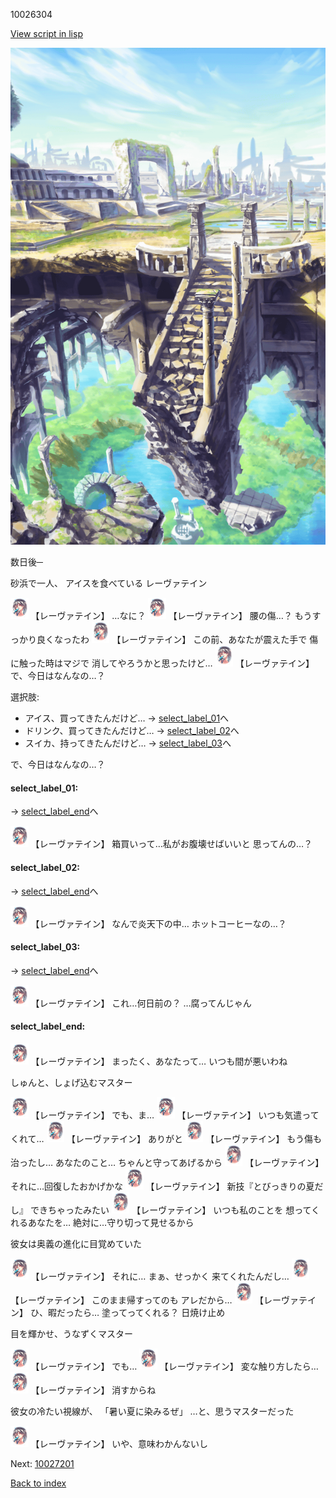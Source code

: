 10026304

[View script in lisp](../scripts/10026304.txt)

![antiquity.png](../images/backgrounds/antiquity.png)

数日後─

砂浜で一人、
アイスを食べている
レーヴァテイン

<img src="../images/units/100261.png" alt="100261.png" height="34"/>
【レーヴァテイン】
…なに？

<img src="../images/units/100261.png" alt="100261.png" height="34"/>
【レーヴァテイン】
腰の傷…？
もうすっかり良くなったわ

<img src="../images/units/100261.png" alt="100261.png" height="34"/>
【レーヴァテイン】
この前、あなたが震えた手で
傷に触った時はマジで
消してやろうかと思ったけど…

<img src="../images/units/100261.png" alt="100261.png" height="34"/>
【レーヴァテイン】
で、今日はなんなの…？

選択肢:
- アイス、買ってきたんだけど… → [select_label_01](#select_label_01)へ
- ドリンク、買ってきたんだけど… → [select_label_02](#select_label_02)へ
- スイカ、持ってきたんだけど… → [select_label_03](#select_label_03)へ

で、今日はなんなの…？

#### select_label_01:
 → [select_label_end](#select_label_end)へ

<img src="../images/units/100261.png" alt="100261.png" height="34"/>
【レーヴァテイン】
箱買いって…私がお腹壊せばいいと
思ってんの…？

#### select_label_02:
 → [select_label_end](#select_label_end)へ

<img src="../images/units/100261.png" alt="100261.png" height="34"/>
【レーヴァテイン】
なんで炎天下の中…
ホットコーヒーなの…？

#### select_label_03:
 → [select_label_end](#select_label_end)へ

<img src="../images/units/100261.png" alt="100261.png" height="34"/>
【レーヴァテイン】
これ…何日前の？
…腐ってんじゃん

#### select_label_end:

<img src="../images/units/100261.png" alt="100261.png" height="34"/>
【レーヴァテイン】
まったく、あなたって…
いつも間が悪いわね

しゅんと、しょげ込むマスター

<img src="../images/units/100261.png" alt="100261.png" height="34"/>
【レーヴァテイン】
でも、ま…

<img src="../images/units/100261.png" alt="100261.png" height="34"/>
【レーヴァテイン】
いつも気遣ってくれて…

<img src="../images/units/100261.png" alt="100261.png" height="34"/>
【レーヴァテイン】
ありがと

<img src="../images/units/100261.png" alt="100261.png" height="34"/>
【レーヴァテイン】
もう傷も治ったし…
あなたのこと…
ちゃんと守ってあげるから

<img src="../images/units/100261.png" alt="100261.png" height="34"/>
【レーヴァテイン】
それに…回復したおかげかな

<img src="../images/units/100261.png" alt="100261.png" height="34"/>
【レーヴァテイン】
新技『とびっきりの夏だし』
できちゃったみたい

<img src="../images/units/100261.png" alt="100261.png" height="34"/>
【レーヴァテイン】
いつも私のことを
想ってくれるあなたを…
絶対に…守り切って見せるから

彼女は奥義の進化に目覚めていた

<img src="../images/units/100261.png" alt="100261.png" height="34"/>
【レーヴァテイン】
それに…
まぁ、せっかく
来てくれたんだし…

<img src="../images/units/100261.png" alt="100261.png" height="34"/>
【レーヴァテイン】
このまま帰すってのも
アレだから…

<img src="../images/units/100261.png" alt="100261.png" height="34"/>
【レーヴァテイン】
ひ、暇だったら…
塗ってってくれる？
日焼け止め

目を輝かせ、うなずくマスター

<img src="../images/units/100261.png" alt="100261.png" height="34"/>
【レーヴァテイン】
でも…

<img src="../images/units/100261.png" alt="100261.png" height="34"/>
【レーヴァテイン】
変な触り方したら…

<img src="../images/units/100261.png" alt="100261.png" height="34"/>
【レーヴァテイン】
消すからね

彼女の冷たい視線が、
「暑い夏に染みるぜ」
…と、思うマスターだった

<img src="../images/units/100261.png" alt="100261.png" height="34"/>
【レーヴァテイン】
いや、意味わかんないし

Next: [10027201](10027201.md)

[Back to index](index.md)
